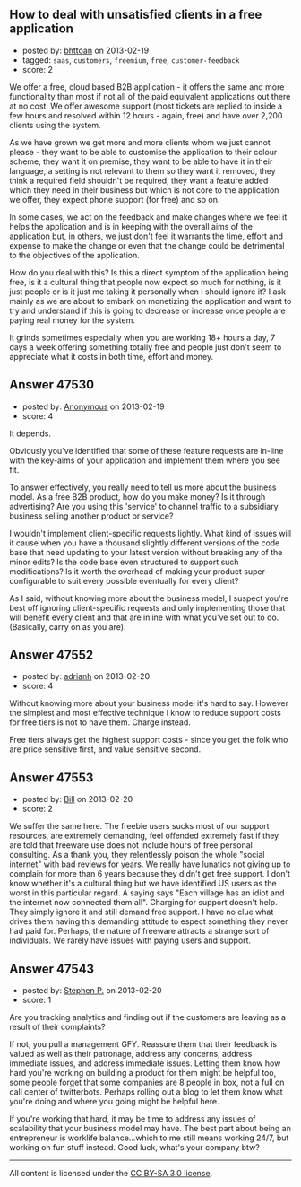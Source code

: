 ## How to deal with unsatisfied clients in a free application

- posted by: [bhttoan](https://stackexchange.com/users/-1/23673-bhttoan) on 2013-02-19
- tagged: `saas`, `customers`, `freemium`, `free`, `customer-feedback`
- score: 2

We offer a free, cloud based B2B application - it offers the same and more functionality than most if not all of the paid equivalent applications out there at no cost. We offer awesome support (most tickets are replied to inside a few hours and resolved within 12 hours - again, free) and have over 2,200 clients using the system.

As we have grown we get more and more clients whom we just cannot please - they want to be able to customise the application to their colour scheme, they want it on premise, they want to be able to have it in their language, a setting is not relevant to them so they want it removed, they think a required field shouldn't be required, they want a feature added which they need in their business but which is not core to the application we offer, they expect phone support (for free) and so on.

In some cases, we act on the feedback and make changes where we feel it helps the application and is in keeping with the overall aims of the application but, in others, we just don't feel it warrants the time, effort and expense to make the change or even that the change could be detrimental to the objectives of the application.

How do you deal with this? Is this a direct symptom of the application being free, is it a cultural thing that people now expect so much for nothing, is it just people or is it just me taking it personally when I should ignore it? I ask mainly as we are about to embark on monetizing the application and want to try and understand if this is going to decrease or increase once people are paying real money for the system.

It grinds sometimes especially when you are working 18+ hours a day, 7 days a week offering something totally free and people just don't seem to appreciate what it costs in both time, effort and money.


## Answer 47530

- posted by: [Anonymous](https://stackexchange.com/users/-1/11482-anonymous) on 2013-02-19
- score: 4

It depends.

Obviously you've identified that some of these feature requests are in-line with the key-aims of your application and implement them where you see fit.

To answer effectively, you really need to tell us more about the business model. As a free B2B product, how do you make money? Is it through advertising? Are you using this 'service' to channel traffic to a subsidiary business selling another product or service?

I wouldn't implement client-specific requests lightly. What kind of issues will it cause when you have a thousand slightly different versions of the code base that need updating to your latest version without breaking any of the minor edits? Is the code base even structured to support such modifications? Is it worth the overhead of making your product super-configurable to suit every possible eventually for every client?

As I said, without knowing more about the business model, I suspect you're best off ignoring client-specific requests and only implementing those that will benefit every client and that are inline with what you've set out to do. (Basically, carry on as you are).


## Answer 47552

- posted by: [adrianh](https://stackexchange.com/users/-1/4599-adrianh) on 2013-02-20
- score: 4

Without knowing more about your business model it's hard to say. However the simplest and most effective technique I know to reduce support costs for free tiers is not to have them. Charge instead.

Free tiers always get the highest support costs - since you get the folk who are price sensitive first, and value sensitive second.


## Answer 47553

- posted by: [Bill](https://stackexchange.com/users/-1/25114-bill) on 2013-02-20
- score: 2

We suffer the same here. The freebie users sucks most of our support resources, are extremely demanding, feel offended extremely fast if they are told that freeware use does not include hours of free personal consulting. As a thank you, they relentlessly poison the whole "social internet" with bad reviews for years. We really have lunatics not giving up to complain for more than 6 years because they didn't get free support. I don't know whether it's a cultural thing but we have identified US users as the worst in this particular regard. A saying says "Each village has an idiot and the internet now connected them all". Charging for support doesn't help. They simply ignore it and still demand free support. I have no clue what drives them having this demanding attitude to espect something they never had paid for. Perhaps, the nature of freeware attracts a strange sort of individuals. We rarely have issues with paying users and support.


## Answer 47543

- posted by: [Stephen P.](https://stackexchange.com/users/-1/25058-stephen-p) on 2013-02-20
- score: 1

Are you tracking analytics and finding out if the customers are leaving as a result of their complaints? 

If not, you pull a management GFY. Reassure them that their feedback is valued as well as their patronage, address any concerns, address immediate issues, and address immediate issues. Letting them know how hard you're working on building a product for them might be helpful too, some people forget that some companies are 8 people in box, not a full on call center of twitterbots. Perhaps rolling out a blog to let them know what you're doing and where you going might be helpful here. 


If you're working that hard, it may be time to address any issues of scalability that your business model may have. The best part about being an entrepreneur is worklife balance...which to me still means working 24/7, but working on fun stuff instead. Good luck, what's your company btw? 



---

All content is licensed under the [CC BY-SA 3.0 license](https://creativecommons.org/licenses/by-sa/3.0/).
